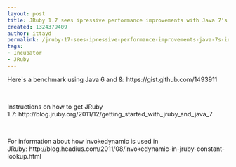 ```yaml
---
layout: post
title: JRuby 1.7 sees ipressive performance improvements with Java 7's invokedynamic
created: 1324379409
author: ittayd
permalink: /jruby-17-sees-ipressive-performance-improvements-java-7s-invokedynamic
tags:
- Incubator
- JRuby
---
```

<p>Here's a benchmark using Java 6 and &amp;:&nbsp;https://gist.github.com/1493911</p>
<p>&nbsp;</p>
<p>Instructions on how to get JRuby 1.7:&nbsp;http://blog.jruby.org/2011/12/getting_started_with_jruby_and_java_7</p>
<p>&nbsp;</p>
<p>For information about how invokedynamic is used in  JRuby:&nbsp;http://blog.headius.com/2011/08/invokedynamic-in-jruby-constant-lookup.html</p>
<p>&nbsp;</p>
<p>&nbsp;</p>
<p>&nbsp;</p>
<p>&nbsp;</p>
